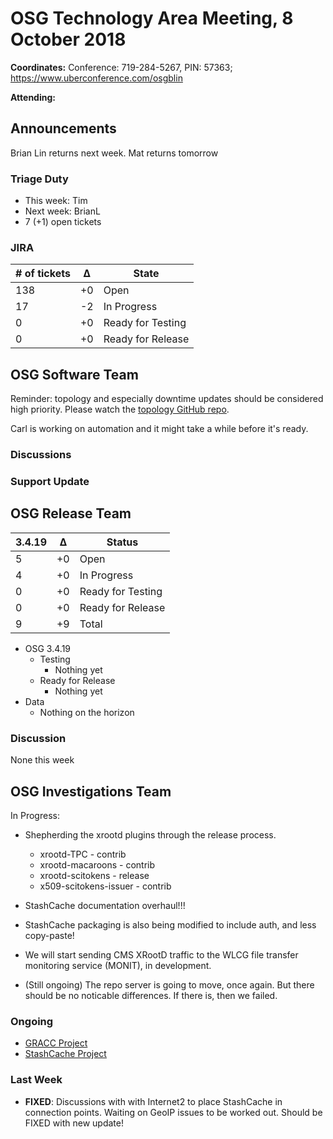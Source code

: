 # OSG Technology Area Meeting, 8 October 2018

**Coordinates:** Conference: 719-284-5267, PIN: 57363; <https://www.uberconference.com/osgblin>

**Attending:** 
<!--BrianB, BrianL, Carl, Derek, Edgar, Jeff, Marian, Mat, Suchandra, TimC, TimT-->


## Announcements

Brian Lin returns next week.
Mat returns tomorrow


### Triage Duty

-   This week: Tim
-   Next week: BrianL
-   7 (+1) open tickets


### JIRA

| # of tickets | &Delta; | State             |
|------------- |-------- |------------------ |
| 138          | +0      | Open              |
| 17           | -2      | In Progress       |
| 0            | +0      | Ready for Testing |
| 0            | +0      | Ready for Release |


## OSG Software Team

Reminder: topology and especially downtime updates should be considered high priority.
Please watch the [topology GitHub repo](https://github.com/opensciencegrid/topology).

Carl is working on automation and it might take a while before it's ready.


### Discussions


### Support Update


## OSG Release Team

| 3.4.19 | &Delta; | Status            |
|------ |------- |----------------- |
| 5      | +0      | Open              |
| 4      | +0      | In Progress       |
| 0      | +0      | Ready for Testing |
| 0      | +0      | Ready for Release |
| 9      | +9      | Total             |

-   OSG 3.4.19
    -   Testing
        -   Nothing yet
    -   Ready for Release
        -   Nothing yet
-   Data
    -   Nothing on the horizon


### Discussion

None this week


## OSG Investigations Team

In Progress:  

-   Shepherding the xrootd plugins through the release process.  
    -   xrootd-TPC - contrib
    -   xrootd-macaroons - contrib
    -   xrootd-scitokens - release
    -   x509-scitokens-issuer - contrib
- StashCache documentation overhaul!!!
- StashCache packaging is also being modified to include auth, and less copy-paste!
- We will start sending CMS XRootD traffic to the WLCG file transfer monitoring service (MONIT), in development.

-   (Still ongoing) The repo server is going to move, once again.  But there should be no noticable differences.  If there is, then we failed.


### Ongoing

-   [GRACC Project](https://opensciencegrid.atlassian.net/projects/GRACC)
-   [StashCache Project](http://opensciencegrid.org/docs/data/stashcache/overview/)


### Last Week

-   **FIXED**: Discussions with with Internet2 to place StashCache in connection points. Waiting on GeoIP issues to be worked out.  Should be FIXED with new update!


